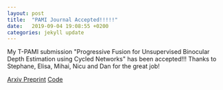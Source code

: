 ```yaml
---
layout: post
title:  "PAMI Journal Accepted!!!!!"
date:   2019-09-04 19:08:55 +0200
categories: jekyll update
---
```


My T-PAMI submission "Progressive Fusion for Unsupervised Binocular Depth Estimation using Cycled Networks" has been accepted!!!
Thanks to Stephane, Elisa, Mihai, Nicu and Dan for the great job!

[Arxiv Preprint](https://arxiv.org/abs/1909.07667)
[Code](https://github.com/andrea-pilzer/PFN-depth)
